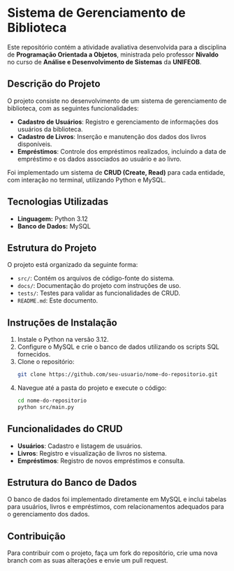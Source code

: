 # Sistema de Gerenciamento de Biblioteca

Este repositório contém a atividade avaliativa desenvolvida para a disciplina de **Programação Orientada a Objetos**, ministrada pelo professor **Nivaldo** no curso de **Análise e Desenvolvimento de Sistemas** da **UNIFEOB**.

## Descrição do Projeto

O projeto consiste no desenvolvimento de um sistema de gerenciamento de biblioteca, com as seguintes funcionalidades:

- **Cadastro de Usuários**: Registro e gerenciamento de informações dos usuários da biblioteca.
- **Cadastro de Livros**: Inserção e manutenção dos dados dos livros disponíveis.
- **Empréstimos**: Controle dos empréstimos realizados, incluindo a data de empréstimo e os dados associados ao usuário e ao livro.

Foi implementado um sistema de **CRUD (Create, Read)** para cada entidade, com interação no terminal, utilizando Python e MySQL.

## Tecnologias Utilizadas

- **Linguagem:** Python 3.12
- **Banco de Dados:** MySQL

## Estrutura do Projeto

O projeto está organizado da seguinte forma:

- `src/`: Contém os arquivos de código-fonte do sistema.
- `docs/`: Documentação do projeto com instruções de uso.
- `tests/`: Testes para validar as funcionalidades de CRUD.
- `README.md`: Este documento.

## Instruções de Instalação

1. Instale o Python na versão 3.12.
2. Configure o MySQL e crie o banco de dados utilizando os scripts SQL fornecidos.
3. Clone o repositório:
   ```bash
   git clone https://github.com/seu-usuario/nome-do-repositorio.git
   ```
4. Navegue até a pasta do projeto e execute o código:
   ```bash
   cd nome-do-repositorio
   python src/main.py
   ```

## Funcionalidades do CRUD

- **Usuários**: Cadastro e listagem de usuários.
- **Livros**: Registro e visualização de livros no sistema.
- **Empréstimos**: Registro de novos empréstimos e consulta.

## Estrutura do Banco de Dados

O banco de dados foi implementado diretamente em MySQL e inclui tabelas para usuários, livros e empréstimos, com relacionamentos adequados para o gerenciamento dos dados.

## Contribuição

Para contribuir com o projeto, faça um fork do repositório, crie uma nova branch com as suas alterações e envie um pull request.
